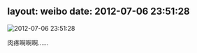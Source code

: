 layout: weibo
date: 2012-07-06 23:51:28
---
<meta name="referrer" content="no-referrer" />

<img src="/images/renren.ico" style="float: left;"/>2012-07-06 23:51:28

肉疼啊啊啊……


